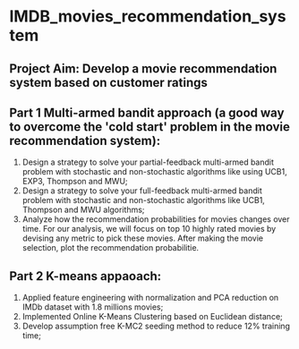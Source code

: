 # IMDB_movies_recommendation_system

## Project Aim: Develop a movie recommendation system based on customer ratings 

## Part 1 Multi-armed bandit approach (a good way to overcome the 'cold start' problem in the movie recommendation system):
1. Design a strategy to solve your partial-feedback multi-armed bandit problem with stochastic and non-stochastic algorithms like using UCB1, EXP3, Thompson and MWU;
2. Design a strategy to solve your full-feedback multi-armed bandit problem with stochastic and non-stochastic algorithms like UCB1, Thompson and MWU algorithms;
3. Analyze how the recommendation probabilities for movies changes over time. For our analysis, we will focus on top 10 highly rated movies by devising any metric to pick these movies. After making the movie selection, plot the recommendation probabilitie.

## Part 2 K-means appaoach:
1. Applied feature engineering with normalization and PCA reduction on IMDb dataset with 1.8 millions movies;
2. Implemented Online K-Means Clustering based on Euclidean distance;
3. Develop assumption free K-MC2 seeding method to reduce 12% training time;
